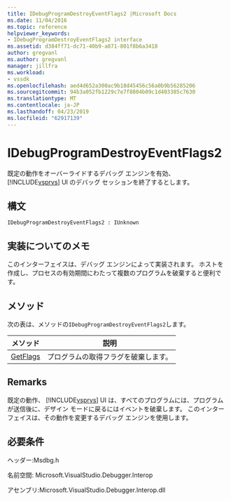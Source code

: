```yaml
---
title: IDebugProgramDestroyEventFlags2 |Microsoft Docs
ms.date: 11/04/2016
ms.topic: reference
helpviewer_keywords:
- IDebugProgramDestroyEventFlags2 interface
ms.assetid: d384ff71-dc71-40b9-a871-801f8b6a3418
author: gregvanl
ms.author: gregvanl
manager: jillfra
ms.workload:
- vssdk
ms.openlocfilehash: aed4d652a300ac9b18d45456c56a0b9b56285206
ms.sourcegitcommit: 94b3a052fb1229c7e7f8804b09c1d403385c7630
ms.translationtype: MT
ms.contentlocale: ja-JP
ms.lasthandoff: 04/23/2019
ms.locfileid: "62917139"
---
```

# <a name="idebugprogramdestroyeventflags2"></a>IDebugProgramDestroyEventFlags2
既定の動作をオーバーライドするデバッグ エンジンを有効、 [!INCLUDE[vsprvs](../../../code-quality/includes/vsprvs_md.md)] UI のデバッグ セッションを終了するとします。

## <a name="syntax"></a>構文

```
IDebugProgramDestroyEventFlags2 : IUnknown
```

## <a name="notes-for-implementers"></a>実装についてのメモ
 このインターフェイスは、デバッグ エンジンによって実装されます。 ホストを作成し、プロセスの有効期間にわたって複数のプログラムを破棄すると便利です。

## <a name="methods"></a>メソッド
 次の表は、メソッドの`IDebugProgramDestroyEventFlags2`します。

|メソッド|説明|
|------------|-----------------|
|[GetFlags](../../../extensibility/debugger/reference/idebugprogramdestroyeventflags2-getflags.md)|プログラムの取得フラグを破棄します。|

## <a name="remarks"></a>Remarks
 既定の動作、 [!INCLUDE[vsprvs](../../../code-quality/includes/vsprvs_md.md)] UI は、すべてのプログラムには、プログラムが送信後に、デザイン モードに戻るにはイベントを破棄します。 このインターフェイスは、その動作を変更するデバッグ エンジンを使用します。

## <a name="requirements"></a>必要条件
 ヘッダー:Msdbg.h

 名前空間: Microsoft.VisualStudio.Debugger.Interop

 アセンブリ:Microsoft.VisualStudio.Debugger.Interop.dll